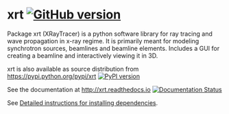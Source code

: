 # xrt [![GitHub version](https://badge.fury.io/gh/kklmn%2Fxrt.svg)](https://badge.fury.io/gh/kklmn%2Fxrt)

Package xrt (XRayTracer) is a python software library for ray tracing and wave
propagation in x-ray regime. It is primarily meant for modeling synchrotron
sources, beamlines and beamline elements. Includes a GUI for creating a
beamline and interactively viewing it in 3D.

xrt is also available as source distribution from
https://pypi.python.org/pypi/xrt
[![PyPI version](https://badge.fury.io/py/xrt.svg)](https://badge.fury.io/py/xrt)

See the documentation at http://xrt.readthedocs.io 
[![Documentation Status](https://readthedocs.org/projects/xrt/badge/?version=latest)](http://xrt.readthedocs.io/?badge=latest)

See [Detailed instructions for installing dependencies](http://xrt.readthedocs.io/instructions.html).

